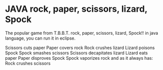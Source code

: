 JAVA rock, paper, scissors, lizard, Spock
==========

The popular game from T.B.B.T. rock, paper, scissors, lizard, Spock!!
in java language, you can run it in eclipse.

Scissors cuts paper
Paper covers rock
Rock crushes lizard
Lizard poisons Spock
Spock smashes scissors
Scissors decapitates lizard
Lizard eats paper
Paper disproves Spock
Spock vaporizes rock
and as it always has:
Rock crushes scissors
